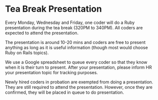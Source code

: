 # Tea Break Presentation
Every Monday, Wednesday and Friday, one coder will do a Ruby presentation during the tea break (320PM to 340PM). All coders are expected to attend the presentation.

The presentation is around 10-20 mins and coders are free to present anything as long as it is useful information (though most would choose Ruby on Rails topics).

We use a Google spreadsheet to queue every coder so that they know when it is their turn to present. After your presentation, please inform HR your presentation topic for tracking purposes.

Newly hired coders in probation are exempted from doing a presentation. They are still required to attend the presentation. However, once they are confirmed, they will be placed in queue to do presentation.
